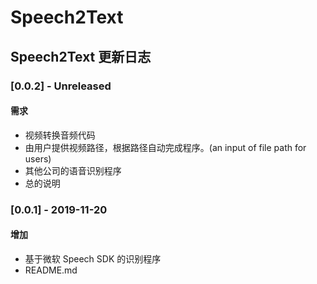 # Speech2Text



## Speech2Text 更新日志

### [0.0.2] - Unreleased

#### 需求

* 视频转换音频代码
* 由用户提供视频路径，根据路径自动完成程序。(an input of file path for users)
* 其他公司的语音识别程序
* 总的说明

### [0.0.1] - 2019-11-20

#### 增加

* 基于微软 Speech SDK 的识别程序
* README.md